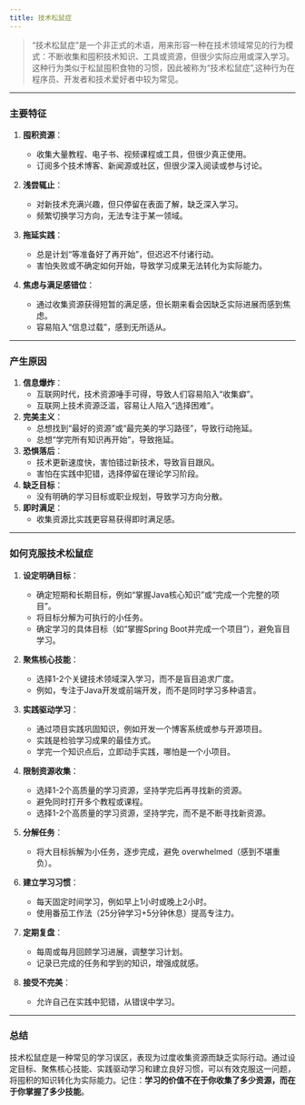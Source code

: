 ```yaml
---
title: 技术松鼠症
---
```


> “技术松鼠症”是一个非正式的术语，用来形容一种在技术领域常见的行为模式：不断收集和囤积技术知识、工具或资源，但很少实际应用或深入学习。这种行为类似于松鼠囤积食物的习惯，因此被称为“技术松鼠症”,这种行为在程序员、开发者和技术爱好者中较为常见。

---

### **主要特征**
1. **囤积资源**：
    - 收集大量教程、电子书、视频课程或工具，但很少真正使用。
    - 订阅多个技术博客、新闻源或社区，但很少深入阅读或参与讨论。

2. **浅尝辄止**：
    - 对新技术充满兴趣，但只停留在表面了解，缺乏深入学习。
    - 频繁切换学习方向，无法专注于某一领域。

3. **拖延实践**：
    - 总是计划“等准备好了再开始”，但迟迟不付诸行动。
    - 害怕失败或不确定如何开始，导致学习成果无法转化为实际能力。

4. **焦虑与满足感错位**：
    - 通过收集资源获得短暂的满足感，但长期来看会因缺乏实际进展而感到焦虑。
    - 容易陷入“信息过载”，感到无所适从。

---

### **产生原因**
1. **信息爆炸**：
    - 互联网时代，技术资源唾手可得，导致人们容易陷入“收集癖”。
    - 互联网上技术资源泛滥，容易让人陷入“选择困难”。
2. **完美主义**：
    - 总想找到“最好的资源”或“最完美的学习路径”，导致行动拖延。
    - 总想“学完所有知识再开始”，导致拖延。
3. **恐惧落后**：
    - 技术更新速度快，害怕错过新技术，导致盲目跟风。
    - 害怕在实践中犯错，选择停留在理论学习阶段。
4. **缺乏目标**：
    - 没有明确的学习目标或职业规划，导致学习方向分散。
5. **即时满足**：
    - 收集资源比实践更容易获得即时满足感。

---

### **如何克服技术松鼠症**
1. **设定明确目标**：
    - 确定短期和长期目标，例如“掌握Java核心知识”或“完成一个完整的项目”。
    - 将目标分解为可执行的小任务。
    - 确定学习的具体目标（如“掌握Spring Boot并完成一个项目”），避免盲目学习。

2. **聚焦核心技能**：
    - 选择1-2个关键技术领域深入学习，而不是盲目追求广度。
    - 例如，专注于Java开发或前端开发，而不是同时学习多种语言。

3. **实践驱动学习**：
    - 通过项目实践巩固知识，例如开发一个博客系统或参与开源项目。
    - 实践是检验学习成果的最佳方式。
    - 学完一个知识点后，立即动手实践，哪怕是一个小项目。

4. **限制资源收集**：
    - 选择1-2个高质量的学习资源，坚持学完后再寻找新的资源。
    - 避免同时打开多个教程或课程。
    - 选择1-2个高质量的学习资源，坚持学完，而不是不断寻找新资源。
5. **分解任务**：
    - 将大目标拆解为小任务，逐步完成，避免 overwhelmed（感到不堪重负）。

6. **建立学习习惯**：
    - 每天固定时间学习，例如早上1小时或晚上2小时。
    - 使用番茄工作法（25分钟学习+5分钟休息）提高专注力。

7. **定期复盘**：
    - 每周或每月回顾学习进展，调整学习计划。
    - 记录已完成的任务和学到的知识，增强成就感。

8. **接受不完美**：
    - 允许自己在实践中犯错，从错误中学习。

---

### **总结**
技术松鼠症是一种常见的学习误区，表现为过度收集资源而缺乏实际行动。通过设定目标、聚焦核心技能、实践驱动学习和建立良好习惯，可以有效克服这一问题，将囤积的知识转化为实际能力。记住：**学习的价值不在于你收集了多少资源，而在于你掌握了多少技能**。
